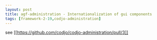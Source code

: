 ```yaml
---
layout: post
title: agf-administration - Internationalization of gui components
tags: [framework-2-19,codjo-administration]
---
```

see [[https://github.com/codjo/codjo-administration/pull/3]]